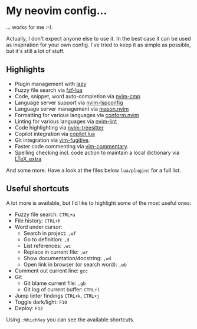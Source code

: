 # My neovim config...

... works for me :-).

Actually, I don't expect anyone else to use it. In the best case it can be used as inspiration for
your own config. I've tried to keep it as simple as possible, but it's still a lot of stuff.

## Highlights

* Plugin management with [lazy](https://github.com/folke/lazy.nvim)
* Fuzzy file search via [fzf-lua](https://github.com/ibhagwan/fzf-lua)
* Code, snippet, word auto-completion via [nvim-cmp](https://github.com/hrsh7th/nvim-cmp)
* Language server support via [nvim-lspconfig](https://github.com/neovim/nvim-lspconfig)
* Language server management via [mason.nvim](https://github.com/williamboman/mason.nvim)
* Formatting for various languages via [conform.nvim](https://github.com/stevearc/conform.nvim)
* Linting for various languages via [nvim-lint](https://github.com/mfussenegger/nvim-lint)
* Code highlighting via [nvim-treesitter](https://github.com/jdhao/nvim-config)
* Copilot integration via [copilot.lua](https://github.com/zbirenbaum/copilot.lua)
* Git integration via [vim-fugitive](https://github.com/tpope/vim-fugitive).
* Faster code commenting via [vim-commentary](https://github.com/tpope/vim-commentary).
* Spelling checking incl. code action to maintain a local dictionary via [LTeX_extra](https://github.com/barreiroleo/ltex_extra.nvim)

And some more. Have a look at the files below `lua/plugins` for a full list.

## Useful shortcuts

A lot more is available, but I'd like to highlight some of the most useful ones:

* Fuzzy file search: `CTRL+a`
* File history: `CTRL+h`
* Word under cursor:
  * Search in project: `,wf`
  * Go to definition: `,d`
  * List references: `,wc`
  * Replace in current file: `,wr`
  * Show documentation/docstring: `,wd`
  * Open link in browser (or search word): `,wb`
* Comment out current line: `gcc`
* Git
  * Git blame current file: `,gb`
  * Git log of current buffer: `CTRL+l`
* Jump linter findings `CTRL+k`, `CTRL+j`
* Toggle dark/light: `F10`
* Deploy: `F12`

Using `:WhichKey` you can see the available shortcuts.
